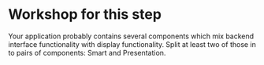 # Workshop for this step

Your application probably contains several components which mix
backend interface functionality with display functionality. Split at
least two of those in to pairs of components: Smart and Presentation.
